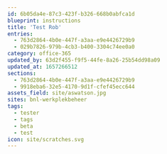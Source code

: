 ```yaml
---
id: 6b05da4e-87c3-423f-b326-668b0abfca1d
blueprint: instructions
title: 'Test Rob'
entries:
  - 763d2864-4b0e-447f-a3aa-e9e4426729b9
  - 029b7826-979b-4cb3-b400-3304c74ee0a0
category: office-365
updated_by: 63d2f455-f9f5-44fe-8a26-25b54dd98a09
updated_at: 1657266512
sections:
  - 763d2864-4b0e-447f-a3aa-e9e4426729b9
  - 9918eba6-32e5-4170-9d1f-cfef45ecc644
assets_field: site/aswatson.jpg
sites: bnl-werkplekbeheer
tags:
  - tester
  - tags
  - beta
  - test
icon: site/scratches.svg
---
```

